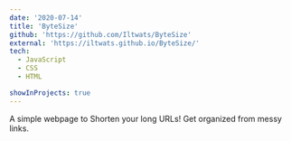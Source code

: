 ```yaml
---
date: '2020-07-14'
title: 'ByteSize'
github: 'https://github.com/Iltwats/ByteSize'
external: 'https://iltwats.github.io/ByteSize/'
tech:
  - JavaScript
  - CSS
  - HTML

showInProjects: true
---
```


A simple webpage to Shorten your long URLs! Get organized from messy links.